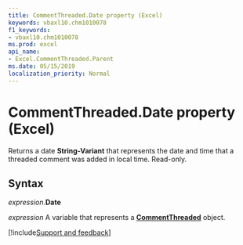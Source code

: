 ```yaml
---
title: CommentThreaded.Date property (Excel)
keywords: vbaxl10.chm1010078
f1_keywords:
- vbaxl10.chm1010078
ms.prod: excel
api_name:
- Excel.CommentThreaded.Parent
ms.date: 05/15/2019
localization_priority: Normal
---
```



# CommentThreaded.Date property (Excel)

Returns a date **String-Variant** that represents the date and time that a threaded comment was added in local time. Read-only. 


## Syntax

_expression_.**Date**

_expression_ A variable that represents a **[CommentThreaded](Excel.CommentThreaded.md)** object.




[!include[Support and feedback](~/includes/feedback-boilerplate.md)]
